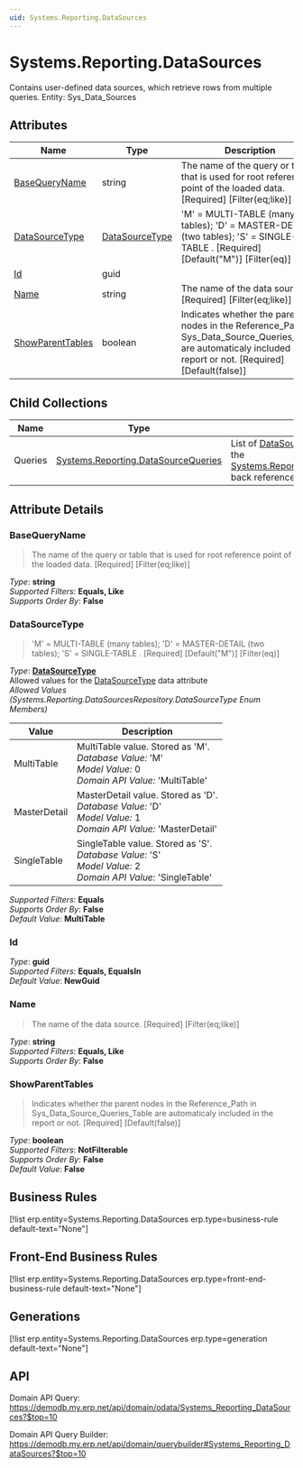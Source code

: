 ```yaml
---
uid: Systems.Reporting.DataSources
---
```

# Systems.Reporting.DataSources

Contains user-defined data sources, which retrieve rows from multiple queries. Entity: Sys_Data_Sources

## Attributes

| Name | Type | Description |
| ---- | ---- | --- |
| [BaseQueryName](Systems.Reporting.DataSources.md#basequeryname) | string | The name of the query or table that is used for root reference point of the loaded data. [Required] [Filter(eq;like)] 
| [DataSourceType](Systems.Reporting.DataSources.md#datasourcetype) | [DataSourceType](Systems.Reporting.DataSources.md#datasourcetype) | 'M' = MULTI-TABLE (many tables); 'D' = MASTER-DETAIL (two tables); 'S' = SINGLE-TABLE . [Required] [Default("M")] [Filter(eq)] 
| [Id](Systems.Reporting.DataSources.md#id) | guid |  
| [Name](Systems.Reporting.DataSources.md#name) | string | The name of the data source. [Required] [Filter(eq;like)] 
| [ShowParentTables](Systems.Reporting.DataSources.md#showparenttables) | boolean | Indicates whether the parent nodes in the Reference_Path in Sys_Data_Source_Queries_Table are automaticaly included in the report or not. [Required] [Default(false)] 

## Child Collections

| Name | Type | Description |
| ---- | ---- | --- |
| Queries | [Systems.Reporting.DataSourceQueries](Systems.Reporting.DataSourceQueries.md) | List of [DataSourceQuery](Systems.Reporting.DataSourceQueries.md) child objects, based on the [Systems.Reporting.DataSourceQuery.DataSource](Systems.Reporting.DataSourceQueries.md#datasource) back reference 


## Attribute Details

### BaseQueryName

> The name of the query or table that is used for root reference point of the loaded data. [Required] [Filter(eq;like)]

_Type_: **string**  
_Supported Filters_: **Equals, Like**  
_Supports Order By_: **False**  

### DataSourceType

> 'M' = MULTI-TABLE (many tables); 'D' = MASTER-DETAIL (two tables); 'S' = SINGLE-TABLE . [Required] [Default("M")] [Filter(eq)]

_Type_: **[DataSourceType](Systems.Reporting.DataSources.md#datasourcetype)**  
Allowed values for the [DataSourceType](Systems.Reporting.DataSources.md#datasourcetype) data attribute  
_Allowed Values (Systems.Reporting.DataSourcesRepository.DataSourceType Enum Members)_  

| Value | Description |
| ---- | --- |
| MultiTable | MultiTable value. Stored as 'M'. <br /> _Database Value:_ 'M' <br /> _Model Value:_ 0 <br /> _Domain API Value:_ 'MultiTable' |
| MasterDetail | MasterDetail value. Stored as 'D'. <br /> _Database Value:_ 'D' <br /> _Model Value:_ 1 <br /> _Domain API Value:_ 'MasterDetail' |
| SingleTable | SingleTable value. Stored as 'S'. <br /> _Database Value:_ 'S' <br /> _Model Value:_ 2 <br /> _Domain API Value:_ 'SingleTable' |

_Supported Filters_: **Equals**  
_Supports Order By_: **False**  
_Default Value_: **MultiTable**  

### Id

_Type_: **guid**  
_Supported Filters_: **Equals, EqualsIn**  
_Default Value_: **NewGuid**  

### Name

> The name of the data source. [Required] [Filter(eq;like)]

_Type_: **string**  
_Supported Filters_: **Equals, Like**  
_Supports Order By_: **False**  

### ShowParentTables

> Indicates whether the parent nodes in the Reference_Path in Sys_Data_Source_Queries_Table are automaticaly included in the report or not. [Required] [Default(false)]

_Type_: **boolean**  
_Supported Filters_: **NotFilterable**  
_Supports Order By_: **False**  
_Default Value_: **False**  



## Business Rules

[!list erp.entity=Systems.Reporting.DataSources erp.type=business-rule default-text="None"]

## Front-End Business Rules

[!list erp.entity=Systems.Reporting.DataSources erp.type=front-end-business-rule default-text="None"]

## Generations

[!list erp.entity=Systems.Reporting.DataSources erp.type=generation default-text="None"]

## API

Domain API Query:
<https://demodb.my.erp.net/api/domain/odata/Systems_Reporting_DataSources?$top=10>

Domain API Query Builder:
<https://demodb.my.erp.net/api/domain/querybuilder#Systems_Reporting_DataSources?$top=10>

